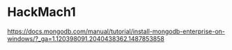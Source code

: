 # HackMach1

https://docs.mongodb.com/manual/tutorial/install-mongodb-enterprise-on-windows/?_ga=1.120398091.2040438362.1487853858
